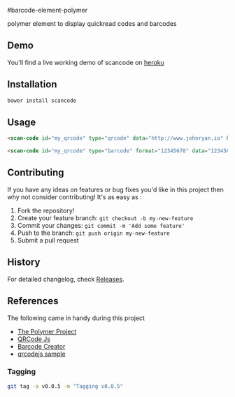 #barcode-element-polymer

polymer element to display quickread codes and barcodes

## Demo

You'll find a live working demo of scancode on [heroku](http://scancode-demo.herokuapp.com)

## Installation

``` bash
bower install scancode
```

## Usage

``` html
<scan-code id="my_qrcode" type="qrcode" data="http://www.johnryan.io" height="100" width="100"></scan-code>

<scan-code id="my_qrcode" type="barcode" format="12345678" data="12345678" height="100" width="100"></scan-code>

```

## Contributing

If you have any ideas on features or bug fixes you'd like in this project then why not consider contributing! It's as easy as :

1. Fork the repository!
2. Create your feature branch: `git checkout -b my-new-feature`
3. Commit your changes: `git commit -m 'Add some feature'`
4. Push to the branch: `git push origin my-new-feature`
5. Submit a pull request

## History

For detailed changelog, check [Releases](https://github.com/jnyryan/scancode-polymer/releases).


## References

The following came in handy during this project

- [The Polymer Project](https://www.polymer-project.org/0.5/)
- [QRCode Js](https://github.com/janantala/qrcode.js)
- [Barcode Creator](http://barcode-coder.com/en/barcode-jquery-plugin-201.html)
- [qrcodejs sample](http://davidshimjs.github.io/qrcodejs/)

### Tagging

``` bash
git tag -a v0.0.5 -m "Tagging v0.0.5"
```
